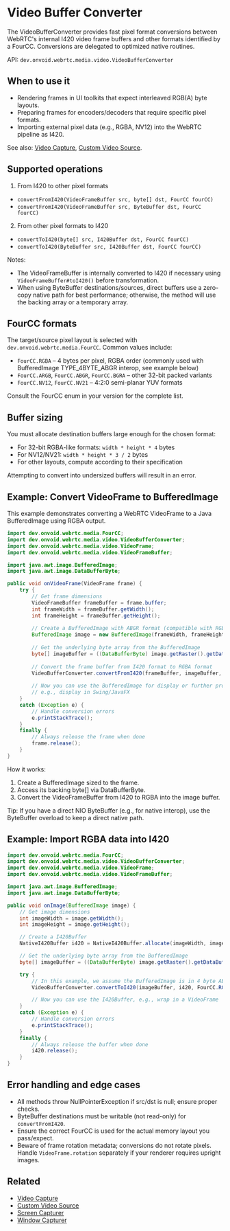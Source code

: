 # Video Buffer Converter

The VideoBufferConverter provides fast pixel format conversions between WebRTC's internal I420 video frame buffers and other formats identified by a FourCC. Conversions are delegated to optimized native routines.

API: `dev.onvoid.webrtc.media.video.VideoBufferConverter`

## When to use it
- Rendering frames in UI toolkits that expect interleaved RGB(A) byte layouts.
- Preparing frames for encoders/decoders that require specific pixel formats.
- Importing external pixel data (e.g., RGBA, NV12) into the WebRTC pipeline as I420.

See also: [Video Capture](../video_capture.md), [Custom Video Source](../custom_video_source.md).

## Supported operations

1) From I420 to other pixel formats
- `convertFromI420(VideoFrameBuffer src, byte[] dst, FourCC fourCC)`
- `convertFromI420(VideoFrameBuffer src, ByteBuffer dst, FourCC fourCC)`

2) From other pixel formats to I420
- `convertToI420(byte[] src, I420Buffer dst, FourCC fourCC)`
- `convertToI420(ByteBuffer src, I420Buffer dst, FourCC fourCC)`

Notes:
- The VideoFrameBuffer is internally converted to I420 if necessary using `VideoFrameBuffer#toI420()` before transformation.
- When using ByteBuffer destinations/sources, direct buffers use a zero-copy native path for best performance; otherwise, the method will use the backing array or a temporary array.

## FourCC formats

The target/source pixel layout is selected with `dev.onvoid.webrtc.media.FourCC`. Common values include:
- `FourCC.RGBA` – 4 bytes per pixel, RGBA order (commonly used with BufferedImage TYPE_4BYTE_ABGR interop, see example below)
- `FourCC.ARGB`, `FourCC.ABGR`, `FourCC.BGRA` – other 32-bit packed variants
- `FourCC.NV12`, `FourCC.NV21` – 4:2:0 semi-planar YUV formats

Consult the FourCC enum in your version for the complete list.

## Buffer sizing

You must allocate destination buffers large enough for the chosen format:
- For 32-bit RGBA-like formats: `width * height * 4` bytes
- For NV12/NV21: `width * height * 3 / 2` bytes
- For other layouts, compute according to their specification

Attempting to convert into undersized buffers will result in an error.

## Example: Convert VideoFrame to BufferedImage

This example demonstrates converting a WebRTC VideoFrame to a Java BufferedImage using RGBA output.

```java
import dev.onvoid.webrtc.media.FourCC;
import dev.onvoid.webrtc.media.video.VideoBufferConverter;
import dev.onvoid.webrtc.media.video.VideoFrame;
import dev.onvoid.webrtc.media.video.VideoFrameBuffer;

import java.awt.image.BufferedImage;
import java.awt.image.DataBufferByte;

public void onVideoFrame(VideoFrame frame) {
    try {
        // Get frame dimensions
        VideoFrameBuffer frameBuffer = frame.buffer;
        int frameWidth = frameBuffer.getWidth();
        int frameHeight = frameBuffer.getHeight();
        
        // Create a BufferedImage with ABGR format (compatible with RGBA conversion)
        BufferedImage image = new BufferedImage(frameWidth, frameHeight, BufferedImage.TYPE_4BYTE_ABGR);
        
        // Get the underlying byte array from the BufferedImage
        byte[] imageBuffer = ((DataBufferByte) image.getRaster().getDataBuffer()).getData();
        
        // Convert the frame buffer from I420 format to RGBA format
        VideoBufferConverter.convertFromI420(frameBuffer, imageBuffer, FourCC.RGBA);
        
        // Now you can use the BufferedImage for display or further processing
        // e.g., display in Swing/JavaFX
    }
    catch (Exception e) {
        // Handle conversion errors
        e.printStackTrace();
    }
    finally {
        // Always release the frame when done
        frame.release();
    }
}
```

How it works:
1. Create a BufferedImage sized to the frame.
2. Access its backing byte[] via DataBufferByte.
3. Convert the VideoFrameBuffer from I420 to RGBA into the image buffer.

Tip: If you have a direct NIO ByteBuffer (e.g., for native interop), use the ByteBuffer overload to keep a direct native path.

## Example: Import RGBA data into I420

```java
import dev.onvoid.webrtc.media.FourCC;
import dev.onvoid.webrtc.media.video.VideoBufferConverter;
import dev.onvoid.webrtc.media.video.VideoFrame;
import dev.onvoid.webrtc.media.video.VideoFrameBuffer;

import java.awt.image.BufferedImage;
import java.awt.image.DataBufferByte;

public void onImage(BufferedImage image) {
    // Get image dimensions
    int imageWidth = image.getWidth();
    int imageHeight = image.getHeight();

    // Create a I420Buffer
    NativeI420Buffer i420 = NativeI420Buffer.allocate(imageWidth, imageHeight);

    // Get the underlying byte array from the BufferedImage
    byte[] imageBuffer = ((DataBufferByte) image.getRaster().getDataBuffer()).getData();

    try {
        // In this example, we assume the BufferedImage is in 4 byte ABGR format
        VideoBufferConverter.convertToI420(imageBuffer, i420, FourCC.RGBA);

        // Now you can use the I420Buffer, e.g., wrap in a VideoFrame
    }
    catch (Exception e) {
        // Handle conversion errors
        e.printStackTrace();
    }
    finally {
        // Always release the buffer when done
        i420.release();
    }
}
```

## Error handling and edge cases
- All methods throw NullPointerException if src/dst is null; ensure proper checks.
- ByteBuffer destinations must be writable (not read-only) for `convertFromI420`.
- Ensure the correct FourCC is used for the actual memory layout you pass/expect.
- Beware of frame rotation metadata; conversions do not rotate pixels. Handle `VideoFrame.rotation` separately if your renderer requires upright images.

## Related
- [Video Capture](../video_capture.md)
- [Custom Video Source](../custom_video_source.md)
- [Screen Capturer](../screen_capturer.md)
- [Window Capturer](../window_capturer.md)
